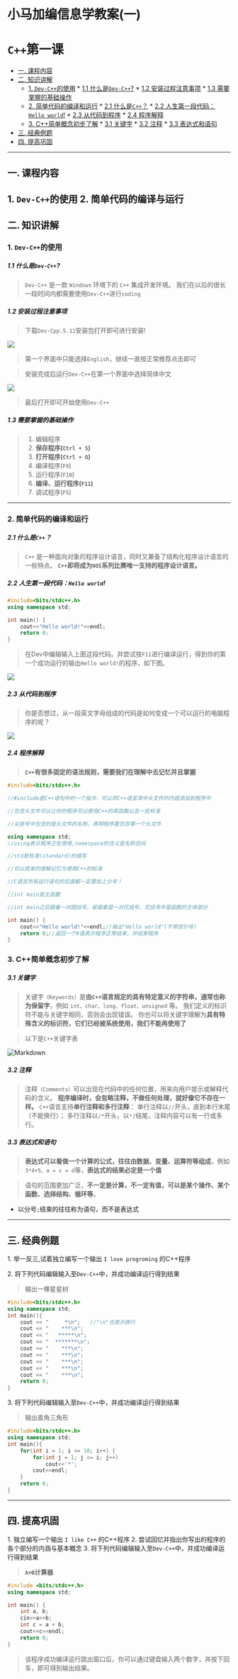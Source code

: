 # 小马加编信息学教案(一)
# ```C++```第一课
<!-- @import "[TOC]" {cmd="toc" depthFrom=2 depthTo=6 orderedList=false} -->

<!-- code_chunk_output -->

* [一. 课程内容](#一-课程内容)
* [二. 知识讲解](#二-知识讲解)
	* [$1.$ ```Dev-C++```的使用](#1-dev-c的使用)
			* [$1. 1$  什么是```Dev-C++```?](#1-1-什么是dev-c)
			* [$1. 2$ 安装过程注意事项](#1-2-安装过程注意事项)
			* [$1. 3$ 需要掌握的基础操作](#1-3-需要掌握的基础操作)
	* [$2.$ 简单代码的编译和运行](#2-简单代码的编译和运行)
			* [$2. 1$ 什么是```C++```？](#2-1-什么是c)
			* [$2. 2$ 人生第一段代码：```Hello world```!](#2-2-人生第一段代码hello-world)
			* [$2. 3$ 从代码到程序](#2-3-从代码到程序)
			* [$2. 4$ 程序解释](#2-4-程序解释)
	* [$3.$ C++简单概念初步了解](#3-c简单概念初步了解)
			* [$3. 1$ 关键字](#3-1-关键字)
			* [$3. 2$ 注释](#3-2-注释)
			* [$3. 3$ 表达式和语句](#3-3-表达式和语句)
* [三. 经典例题](#三-经典例题)
* [四. 提高巩固](#四-提高巩固)

<!-- /code_chunk_output -->
---
## 一. 课程内容
$1.$ ```Dev-C++```的使用
$2.$ 简单代码的编译与运行
---
## 二. 知识讲解

### $1.$ ```Dev-C++```的使用

##### $1. 1$  什么是```Dev-C++```?
> ```Dev-C++``` 是一款 ```Windows``` 环境下的 ```C++``` 集成开发环境。
我们在以后的很长一段时间内都需要使用```Dev-C++```进行```coding```

##### $1. 2$ 安装过程注意事项
>下载```Dev-Cpp.5.11```安装包打开即可进行安装!

<img src='http://i2.bvimg.com/673806/8fd447e6a0d273f6.png'>

>第一个界面中只能选择```English```，继续一直按正常推荐点击即可

>安装完成后运行```Dev-C++```在第一个界面中选择简体中文

<img src='http://i2.bvimg.com/673806/217dbd765dacc38e.png'>

>最后打开即可开始使用```Dev-C++```

##### $1. 3$ 需要掌握的基础操作
> 1. 编辑程序
> 2. **保存程序(```Ctrl + S```)**
> 3. **打开程序(```Ctrl + O```)**
> 4. 编译程序(```F9```)
> 5. 运行程序(```F10```)
> 6. **编译、运行程序(```F11```)**
> 7. 调试程序(```F5```)
---

### $2.$ 简单代码的编译和运行
##### $2. 1$ 什么是```C++```？
> ```C++``` 是一种面向对象的程序设计语言，同时又兼备了结构化程序设计语言的一些特点。
> **```C++```即将成为```NOI```系列比赛唯一支持的程序设计语言。**

##### $2. 2$ 人生第一段代码：```Hello world```!

```C++
#include<bits/stdc++.h>
using namespace std;

int main() {
    cout<<"Hello world!"<<endl;
    return 0;
}
```
>在Dev中编辑输入上面这段代码。并尝试按```F11```进行编译运行，得到你的第一个成功运行的输出```Hello world!```的程序，如下图。

<img src='http://i2.bvimg.com/673806/ad5d2366b2b04462.png'>

##### $2. 3$ 从代码到程序 
>你是否想过，从一段英文字母组成的代码是如何变成一个可以运行的电脑程序的呢？

<img src='http://i2.bvimg.com/673806/096751e0edee6afd.png'>

##### $2. 4$ 程序解释
>**```C++```有很多固定的语法规则，需要我们在理解中去记忆并且掌握**

```C++ 
#include<bits/stdc++.h>

//#include是C++语句中的一个指令，可以将C++语言库中头文件的内容添加到程序中

//包含头文件可以让你的程序可以使用C++的库函数以及一些标准

//尖括号中包含的是头文件的名称，表明程序要包含哪一个头文件

using namespace std;
//using表示程序正在使用,namespace的含义是名称空间

//std是标准(standard)的缩写

//可以简单的理解记忆为使用C++的标准

//C语言所有运行语句的后面都一定要加上分号！

//int main是主函数

//int main之后跟着一对圆括号，紧跟着是一对花括号，花括号中是函数的主体部分

int main() {
    cout<<"Hello world!"<<endl;//输出"Hello world"(不带双引号)
    return 0;//返回一个0值表示程序正常结束，并结束程序
}
```
### $3.$ C++简单概念初步了解

##### $3. 1$ 关键字
> 关键字```（Keywords）```是**由```C++```语言规定的具有特定意义的字符串，通常也称为保留字**，例如 ```int、char、long、float、unsigned``` 等。
> 我们定义的标识符不能与关键字相同，否则会出现错误。 
> 你也可以将关键字理解为**具有特殊含义的标识符，它们已经被系统使用，我们不能再使用了**

> 以下是```C++```关键字表

![Markdown](http://i2.bvimg.com/673806/1c4e54eab5fa33ca.png)

##### $3. 2$ 注释
> 注释```（Comments）```可以出现在代码中的任何位置，用来向用户提示或解释代码的含义。
> **程序编译时，会忽略注释，不做任何处理，就好像它不存在一样。**
> ```C++```语言支持**单行注释和多行注释**： 
> 单行注释以```//```开头，直到本行末尾（不能换行）；
> 多行注释以```/*```开头，以```*/```结尾，注释内容可以有一行或多行。

##### $3. 3$ 表达式和语句
> **表达式可以看做一个计算的公式，往往由数据、变量、运算符等组成**，例如```3*4+5、a = c = d```等，**表达式的结果必定是一个值**

> 语句的范围更加广泛，**不一定是计算，不一定有值，可以是某个操作、某个函数、选择结构、循环等**。

- 以分号```;```结束的往往称为语句，而不是表达式

---
## 三. 经典例题
$1.$ 举一反三,试着独立编写一个输出 ```I love progroming``` 的C++程序

$2.$ 将下列代码编辑输入至```Dev-C++```中，并成功编译运行得到结果
>输出一棵星星树
```C++
#include<bits/stdc++.h>
using namespace std;
int main(){
    cout << "     *\n";   //"\n"也表示换行
    cout << "    ***\n";
    cout << "   *****\n";  
    cout << "  *******\n";  
    cout << "    ***\n";  
    cout << "    ***\n";  
    cout << "    ***\n";  
    cout << "    ***\n";  
    cout << "    ***\n";
    return 0;
}

```
$3.$ 将下列代码编辑输入至```Dev-C++```中，并成功编译运行得到结果
>输出直角三角形
```C++
#include<bits/stdc++.h>
using namespace std;
int main(){
    for(int i = 1; i <= 10; i++) {
        for(int j = 1; j <= i; j++)
            cout<<'*';
        cout<<endl;
    }
    return 0;
}
```

---
## 四. 提高巩固
$1.$ 独立编写一个输出 ```I like C++``` 的C++程序
$2.$ 尝试回忆并指出你写出的程序的各个部分的内涵与基本概念
$3.$ 将下列代码编辑输入至```Dev-C++```中，并成功编译运行得到结果
> **```A+B```计算器**
```C++
#include <bits/stdc++.h>
using namespace std;

int main() {
    int a, b;
    cin>>a>>b;
    int c = a + b;
    cout<<c<<endl;
    return 0;
}
```
> 该程序成功编译运行跳出窗口后，你可以通过键盘输入两个数字，并按下回车，即可得到输出结果。